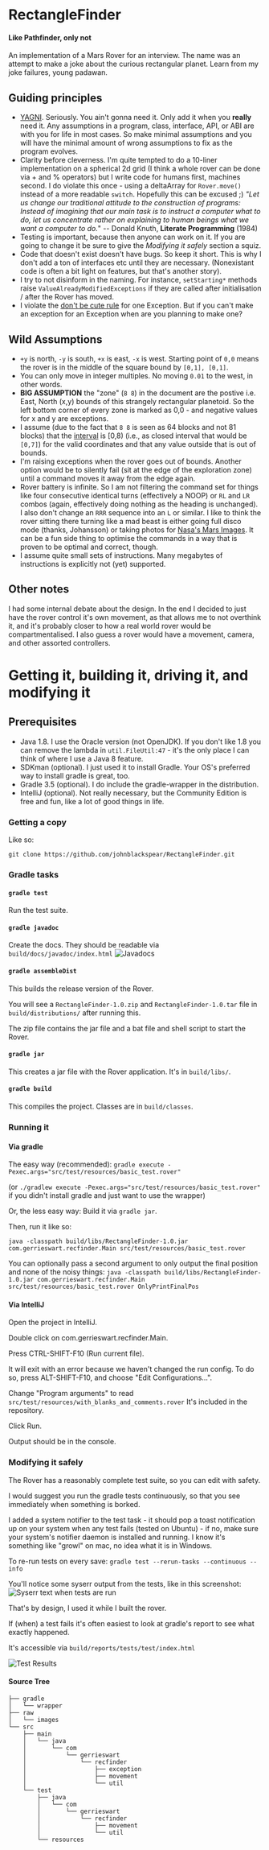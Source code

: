 # RectangleFinder

#### Like Pathfinder, only not

An implementation of a Mars Rover for an interview. The name was an attempt to make a joke about the curious rectangular planet. Learn from my joke failures, young padawan.

## Guiding principles
- [YAGNI]. Seriously. You ain't gonna need it. Only add it when you **really** need it. Any assumptions in a program, class, interface, API, or ABI are with you for life in most cases. So make minimal assumptions and you will have the minimal amount of wrong assumptions to fix as the program evolves.
- Clarity before cleverness. I'm quite tempted to do a 10-liner implementation on a spherical 2d grid (I think a whole rover can be done via + and % operators) but I write code for humans first, machines second. I do violate this once - using a deltaArray for `Rover.move()` instead of a more readable `switch`. Hopefully this can be excused ;)
_"Let us change our traditional attitude to the construction of programs: Instead of imagining that our main task is to instruct a computer what to do, let us concentrate rather on explaining to human beings what we want a computer to do._" -- Donald Knuth, **Literate Programming** (1984)
- Testing is important, because then anyone can work on it. If you are going to change it be sure to give the _Modifying it safely_ section a squiz.
- Code that doesn't exist doesn't have bugs. So keep it short. This is why I don't add a ton of interfaces etc until they are necessary. (Nonexistant code is often a bit light on features, but that's another story).
- I try to not disinform in the naming. For instance, `setStarting*` methods raise `ValueAlreadyModifiedExceptions` if they are called after initialisation / after the Rover has moved.
- I violate the [don't be cute rule] for one Exception. But if you can't make an exception for an Exception when are you planning to make one?

## Wild Assumptions
- `+y` is north, `-y` is south, `+x` is east, `-x` is west. Starting point of `0,0` means the rover is in the middle of the square bound by `[0,1], [0,1]`.
- You can only move in integer multiples. No moving `0.01` to the west, in other words.
- **BIG ASSUMPTION** the "zone" (`8 8`) in the document are the postive i.e. East, North (x,y) bounds of this strangely rectangular planetoid. So the left bottom corner of every zone is marked as 0,0 - and negative values for x and y are exceptions.
- I assume (due to the fact that `8 8` is seen as 64 blocks and not 81 blocks) that the [interval] is [0,8) (i.e., as closed interval that would be `[0,7]`) for the valid coordinates and that any value outside that is out of bounds.
- I'm raising exceptions when the rover goes out of bounds. Another option would be to silently fail (sit at the edge of the exploration zone) until a command moves it away from the edge again.
- Rover battery is infinite. So I am not filtering the command set for things like four consecutive identical turns (effectively a NOOP) or `RL` and `LR` combos (again, effectively doing nothing as the heading is unchanged). I also don't change an `RRR` sequence into an `L` or similar. I like to think the rover sitting there turning like a mad beast is either going full disco mode (thanks, Johansson) or taking photos for [Nasa's Mars Images]. It can be a fun side thing to optimise the commands in a way that is proven to be optimal and correct, though.
- I assume quite small sets of instructions. Many megabytes of instructions is explicitly not (yet) supported.


## Other notes

I had some internal debate about the design. In the end I decided to just have the rover control it's own movement, as that allows me to not overthink it, and it's probably closer to how a real world rover would be compartmentalised. I also guess a rover would have a movement, camera, and other assorted controllers.


# Getting it, building it, driving it, and modifying it

## Prerequisites

- Java 1.8. I use the Oracle version (not OpenJDK). If you don't like 1.8 you can remove the lambda in `util.FileUtil:47` - it's the only place I can think of where I use a Java 8 feature.
- SDKman (optional). I just used it to install Gradle. Your OS's preferred way to install gradle is great, too.
- Gradle 3.5 (optional). I do include the gradle-wrapper in the distribution.
- IntelliJ (optional). Not really necessary, but the Community Edition is free and fun, like a lot of good things in life.


### Getting a copy

Like so:

`git clone https://github.com/johnblackspear/RectangleFinder.git`

### Gradle tasks

#### `gradle test`

Run the test suite.


#### `gradle javadoc`
Create the docs. They should be readable via `build/docs/javadoc/index.html`
![Javadocs](/raw/images/javadoc.png?raw=true "Javadocs")



#### `gradle assembleDist`
This builds the release version of the Rover.

You will see a `RectangleFinder-1.0.zip` and `RectangleFinder-1.0.tar` file in `build/distributions/` after running this.

The zip file contains the jar file and a bat file and shell script to start the Rover.

#### `gradle jar`
This creates a jar file with the Rover application. It's in `build/libs/`.

#### `gradle build`
This compiles the project. Classes are in `build/classes`.


### Running it

#### Via gradle

The easy way (recommended):
`gradle execute -Pexec.args="src/test/resources/basic_test.rover"`

(or `./gradlew execute -Pexec.args="src/test/resources/basic_test.rover"` if you didn't install
gradle and just want to use the wrapper)


Or, the less easy way: Build it via `gradle jar`.

Then, run it like so:

`java -classpath build/libs/RectangleFinder-1.0.jar com.gerrieswart.recfinder.Main src/test/resources/basic_test.rover`

You can optionally pass a second argument to only output the final position and none of the noisy things:
`java -classpath build/libs/RectangleFinder-1.0.jar com.gerrieswart.recfinder.Main src/test/resources/basic_test.rover OnlyPrintFinalPos`


#### Via IntelliJ

Open the project in IntelliJ.

Double click on com.gerrieswart.recfinder.Main.

Press CTRL-SHIFT-F10 (Run current file).

It will exit with an error because we haven't changed the run config. To do so, press ALT-SHIFT-F10, and choose "Edit Configurations...".

Change "Program arguments" to read `src/test/resources/with_blanks_and_comments.rover`
It's included in the repository.

Click Run.

Output should be in the console.


### Modifying it safely

The Rover has a reasonably complete test suite, so you can edit with safety.

I would suggest you run the gradle tests continuously, so that you see immediately when something is borked.

I added a system notifier to the test task - it should pop a toast notification up on your system when any test fails (tested on Ubuntu) - if no, make sure your system's notifier daemon is installed and running. I know it's something like "growl" on mac, no idea what it is in Windows.

To re-run tests on every save:
`gradle test --rerun-tasks --continuous --info`

You'll notice some syserr output from the tests, like in this screenshot:
![Syserr text when tests are run](/raw/images/test_errors.png?raw=true "syserr output on test run")

That's by design, I used it while I built the rover.

If (when) a test fails it's often easiest to look at gradle's report to see what exactly happened.

It's accessible via `build/reports/tests/test/index.html`


![Test Results](/raw/images/test_results.png?raw=true "Test Results")

#### Source Tree

```
├── gradle
│   └── wrapper
├── raw
│   └── images
└── src
    ├── main
    │   └── java
    │       └── com
    │           └── gerrieswart
    │               └── recfinder
    │                   ├── exception
    │                   ├── movement
    │                   └── util
    └── test
        ├── java
        │   └── com
        │       └── gerrieswart
        │           └── recfinder
        │               ├── movement
        │               └── util
        └── resources
```


[YAGNI]: https://martinfowler.com/bliki/Yagni.html
[Nasa's Mars Images]: https://www.nasa.gov/mission_pages/mars/images/
[interval]: https://en.wikipedia.org/wiki/ISO_31-11
[don't be cute rule]: http://www.maultech.com/chrislott/resources/cstyle/ottinger-naming.html#TOC_Too_Cute
